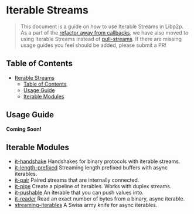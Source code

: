 # Iterable Streams

> This document is a guide on how to use Iterable Streams in Libp2p. As a part of the [refactor away from callbacks](https://github.com/ipfs/js-ipfs/issues/1670), we have also moved to using Iterable Streams instead of [pull-streams](https://pull-stream.github.io/). If there are missing usage guides you feel should be added, please submit a PR!

## Table of Contents

- [Iterable Streams](#iterable-streams)
  - [Table of Contents](#table-of-contents)
  - [Usage Guide](#usage-guide)
  - [Iterable Modules](#iterable-modules)

## Usage Guide

**Coming Soon!**

## Iterable Modules

- [it-handshake][it-handshake] Handshakes for binary protocols with iterable streams.
- [it-length-prefixed][it-length-prefixed] Streaming length prefixed buffers with async iterables.
- [it-pair][it-pair] Paired streams that are internally connected.
- [it-pipe][it-pipe] Create a pipeline of iterables. Works with duplex streams.
- [it-pushable][it-pushable] An iterable that you can push values into.
- [it-reader][it-reader] Read an exact number of bytes from a binary, async iterable.
- [streaming-iterables][streaming-iterables] A Swiss army knife for async iterables.

[it-handshake]: https://github.com/jacobheun/it-handshake
[it-length-prefixed]: https://github.com/alanshaw/it-length-prefixed
[it-pair]: https://github.com/alanshaw/it-pair
[it-pipe]: https://github.com/alanshaw/it-pipe
[it-pushable]: https://github.com/alanshaw/it-pushable
[it-reader]: https://github.com/alanshaw/it-reader
[streaming-iterables]: https://github.com/bustle/streaming-iterables
